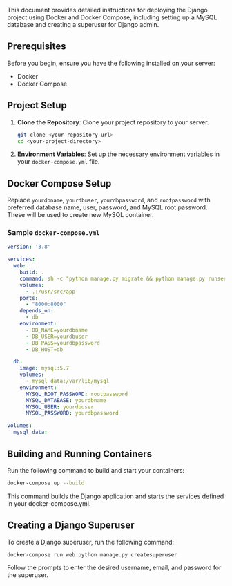 This document provides detailed instructions for deploying the Django project using Docker and Docker Compose, including setting up a MySQL database and creating a superuser for Django admin.

## Prerequisites

Before you begin, ensure you have the following installed on your server:

- Docker
- Docker Compose

## Project Setup

1. **Clone the Repository**: Clone your project repository to your server.

    ```bash
    git clone <your-repository-url>
    cd <your-project-directory>
    ```

2. **Environment Variables**: Set up the necessary environment variables in your `docker-compose.yml` file.

## Docker Compose Setup

Replace `yourdbname`, `yourdbuser`, `yourdbpassword`, and `rootpassword` with preferred database name, user, password, and MySQL root password. These will be used to create new MySQL container.

### Sample `docker-compose.yml`

```yaml
version: '3.8'

services:
  web:
    build: .
    command: sh -c "python manage.py migrate && python manage.py runserver 0.0.0.0:8000"
    volumes:
      - .:/usr/src/app
    ports:
      - "8000:8000"
    depends_on:
      - db
    environment:
      - DB_NAME=yourdbname
      - DB_USER=yourdbuser
      - DB_PASS=yourdbpassword
      - DB_HOST=db

  db:
    image: mysql:5.7
    volumes:
      - mysql_data:/var/lib/mysql
    environment:
      MYSQL_ROOT_PASSWORD: rootpassword
      MYSQL_DATABASE: yourdbname
      MYSQL_USER: yourdbuser
      MYSQL_PASSWORD: yourdbpassword

volumes:
  mysql_data:
```

## Building and Running Containers

Run the following command to build and start your containers:

```bash
docker-compose up --build
```
This command builds the Django application and starts the services defined in your docker-compose.yml.

## Creating a Django Superuser
To create a Django superuser, run the following command:

```bash
docker-compose run web python manage.py createsuperuser
```
Follow the prompts to enter the desired username, email, and password for the superuser.

